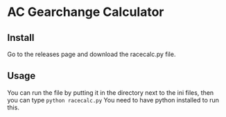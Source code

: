 # AC Gearchange Calculator

## Install

Go to the releases page and download the racecalc.py file.

## Usage

You can run the file by putting it in the directory next to the ini files, then you can type ```python racecalc.py``` You need to have python installed to run this.